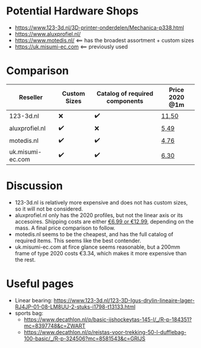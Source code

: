 # Potential Hardware Shops

* https://www.123-3d.nl/3D-printer-onderdelen/Mechanica-p338.html
* https://www.aluxprofiel.nl/
* https://www.motedis.nl/ <== has the broadest assortment + custom sizes
* https://uk.misumi-ec.com <== previously used

# Comparison

| Reseller | Custom Sizes | Catalog of required components | Price 2020 @1m | 
|----------|--------------|----------------|------------------------------|
| 123-3d.nl 			 | :x:								| :heavy_check_mark: | [11,50](https://www.123-3d.nl/123-3D-Aluminium-profiel-2020-extrusion-lengte-1-m-123-3D-huismerk-i1373-t14575.html)|
| aluxprofiel.nl	 | :heavy_check_mark:	| :x:								 | [5,49](https://www.aluxprofiel.nl/aluminium-constructieprofiel-2020-v-slot/a3663?filter=38)|
| motedis.nl			 | :heavy_check_mark:	| :heavy_check_mark: | [4,76](https://www.motedis.nl/en/Profile-20x20-B-type-slot-6)|
| uk.misumi-ec.com | :heavy_check_mark: | :heavy_check_mark: | [6.30](https://uk.misumi-ec.com/vona2/detail/110302683830/?CategorySpec=00000150389%3a%3amig00000002006819&rid=cat_)|

# Discussion

* 123-3d.nl is relatively more expensive and does not has custom sizes, so it will not be considered.
* aluxprofiel.nl only has the 2020 profiles, but not the linear axis or its accesoires. Shipping costs are either [€6.99 or €12.99](https://www.aluxprofiel.nl/over-ons/verzendkosten), depending on the mass. A final price comparison to follow.
* motedis.nl seems to be the cheapest, and has the full catalog of required items. This seems like the best contender.
* uk.misumi-ec.com at firce glance seems reasonable, but a 200mm frame of type 2020 costs €3.34, which makes it more expensive than the rest.

# Useful pages

* Linear bearing: https://www.123-3d.nl/123-3D-Igus-drylin-lineaire-lager-RJ4JP-01-08-LM8UU-2-stuks-i1798-t13133.html
* sports bag:
  * https://www.decathlon.nl/p/basic-ijshockeytas-145-l/_/R-p-184351?mc=8397748&c=ZWART
  * https://www.decathlon.nl/p/reistas-voor-trekking-50-l-dufflebag-100-basic/_/R-p-324506?mc=8581543&c=GRIJS

